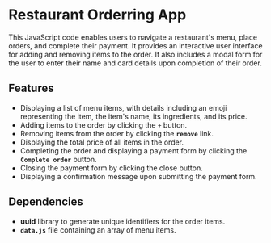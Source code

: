 # Restaurant Orderring App

This JavaScript code enables users to navigate a restaurant's menu, place orders, and complete their payment. It provides an interactive user interface for adding and removing items to the order. It also includes a modal form for the user to enter their name and card details upon completion of their order.

## Features

- Displaying a list of menu items, with details including an emoji representing the item, the item's name, its ingredients, and its price.
- Adding items to the order by clicking the `+` button.
- Removing items from the order by clicking the **`remove`** link.
- Displaying the total price of all items in the order.
- Completing the order and displaying a payment form by clicking the **`Complete order`** button.
- Closing the payment form by clicking the close button.
- Displaying a confirmation message upon submitting the payment form.

## Dependencies

- **uuid** library to generate unique identifiers for the order items.
- **`data.js`** file containing an array of menu items.
